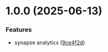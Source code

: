 # 1.0.0 (2025-06-13)


### Features

* synapse analytics ([9ce4f2d](https://github.com/data-platform-hq/terraform-azurerm-synapse-analytics/commit/9ce4f2dd5e9c383a2a6e14c046b8d8307549916a))
